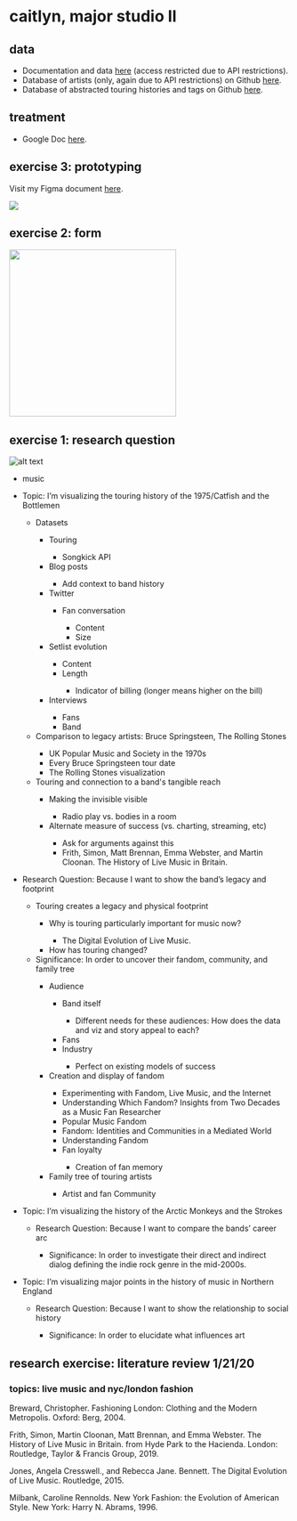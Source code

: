 # caitlyn, major studio II

## data

- Documentation and data <a href="https://docs.google.com/document/d/1yM7jbl-SWVWB8geDjit5u7G5zIE_AXSR7i7kT6s5mnA/edit">here</a> (access restricted due to API restrictions).
- Database of artists (only, again due to API restrictions) on Github <a href="https://github.com/caitlynmralph/thesis/blob/master/data/artist-list-aggregated-march.csv">here</a>.
- Database of abstracted touring histories and tags on Github <a href="">here</a>.

## treatment

- Google Doc <a href="https://docs.google.com/document/d/1FQxdaQ5z1P4cutUEunYUm2fJjzKukr3jpTq4bKkW0ok/edit">here</a>.

## exercise 3: prototyping

Visit my Figma document <a href="https://www.figma.com/file/28pX4u7KsGoe1BWmsr3Dwn/MSII-THESIS-AH-PART-II?node-id=0%3A1">here</a>.

<img src="https://github.com/caitlynmralph/thesis/blob/master/wireframes.png">

## exercise 2: form 

<img src="https://github.com/caitlynmralph/thesis/blob/master/storyboard.png" width="300">

## exercise 1: research question

![alt text](mind-map.png "mind map")

<ul>
  <li>music</li>
</ul>
<ul>
  <li>Topic: I’m visualizing the touring history of the 1975/Catfish and the Bottlemen
</li>
  <ul>
    <li>Datasets</li>
    <ul>
      <li>Touring</li>
      <ul>
        <li>Songkick API</li>
      </ul>
      <li>Blog posts</li>
      <ul>
        <li>Add context to band history</li>
      </ul>
      <li>Twitter</li>
      <ul>
        <li>Fan conversation</li>
        <ul>
          <li>Content</li>
          <li>Size</li>
        </ul>
      </ul>
      <li>Setlist evolution</li>
      <ul>
        <li>Content</li>
        <li>Length</li>
        <ul>
          <li>Indicator of billing (longer means higher on the bill)</li>
        </ul>
      </ul>
      <li>Interviews</li>
      <ul>
        <li>Fans</li>
        <li>Band</li>
      </ul>
    </ul>
    <li>Comparison to legacy artists: Bruce Springsteen, The Rolling Stones</li>
    <ul>
      <li>UK Popular Music and Society in the 1970s</li>
      <li>Every Bruce Springsteen tour date</li>
      <li>The Rolling Stones visualization</li>
    </ul>
    <li>Touring and connection to a band's tangible reach</li>
    <ul>
      <li>Making the invisible visible</li>
      <ul>
        <li>Radio play vs. bodies in a room</li>
      </ul>
      <li>Alternate measure of success (vs. charting, streaming, etc)</li>
      <ul>
        <li>Ask for arguments against this</li>
        <li>Frith, Simon, Matt Brennan, Emma Webster, and Martin Cloonan. The History of Live Music in Britain.</li>
      </ul>
    </ul>
  </ul>
</ul>
<ul>
  <li>Research Question: Because I want to show the band’s legacy and footprint</li>
  <ul>
    <li>Touring creates a legacy and physical footprint</li>
    <ul>
      <li>Why is touring particularly important for music now?</li>
      <ul>
        <li>The Digital Evolution of Live Music.</li>
      </ul>
      <li>How has touring changed?</li>
    </ul>
    <li>Significance: In order to uncover their fandom, community, and family tree</li>
    <ul>
      <li>Audience</li>
      <ul>
        <li>Band itself</li>
        <ul>
          <li>Different needs for these audiences: How does the data and viz and story appeal to each?</li>
        </ul>
        <li>Fans</li>
        <li>Industry</li>
        <ul>
          <li>Perfect on existing models of success</li>
        </ul>
      </ul>
      <li>Creation and display of fandom</li>
      <ul>
        <li>Experimenting with Fandom, Live Music, and the Internet</li>
        <li>Understanding Which Fandom? Insights from Two Decades as a Music Fan Researcher</li>
        <li>Popular Music Fandom</li>
        <li>Fandom: Identities and Communities in a Mediated World</li>
        <li>Understanding Fandom</li>
        <li>Fan loyalty</li>
        <ul>
          <li>Creation of fan memory</li>
        </ul>
      </ul>
      <li>Family tree of touring artists</li>
      <ul>
        <li>Artist and fan Community</li>
      </ul>
    </ul>
  </ul>
</ul>
<ul>
  <li>Topic: I’m visualizing the history of the Arctic Monkeys and the Strokes
</li>
  <ul>
    <li>Research Question: Because I want to compare the bands’ career arc</li>
    <ul>
      <li>Significance: In order to investigate their direct and indirect dialog defining the indie rock genre in the mid-2000s.</li>
    </ul>
  </ul>
</ul>
<ul>
  <li>Topic: I’m visualizing major points in the history of music in Northern England</li>
  <ul>
    <li>Research Question: Because I want to show the relationship to social history</li>
    <ul>
      <li>Significance: In order to elucidate what influences art</li>
    </ul>
  </ul>
</ul>

## research exercise: literature review 1/21/20
### topics: live music and nyc/london fashion

Breward, Christopher. Fashioning London: Clothing and the Modern Metropolis. Oxford: Berg, 2004.

Frith, Simon, Martin Cloonan, Matt Brennan, and Emma Webster. The History of Live Music in Britain. from Hyde Park to the Hacienda. London: Routledge, Taylor & Francis Group, 2019.

Jones, Angela Cresswell., and Rebecca Jane. Bennett. The Digital Evolution of Live Music. Routledge, 2015.

Milbank, Caroline Rennolds. New York Fashion: the Evolution of American Style. New York: Harry N. Abrams, 1996.
